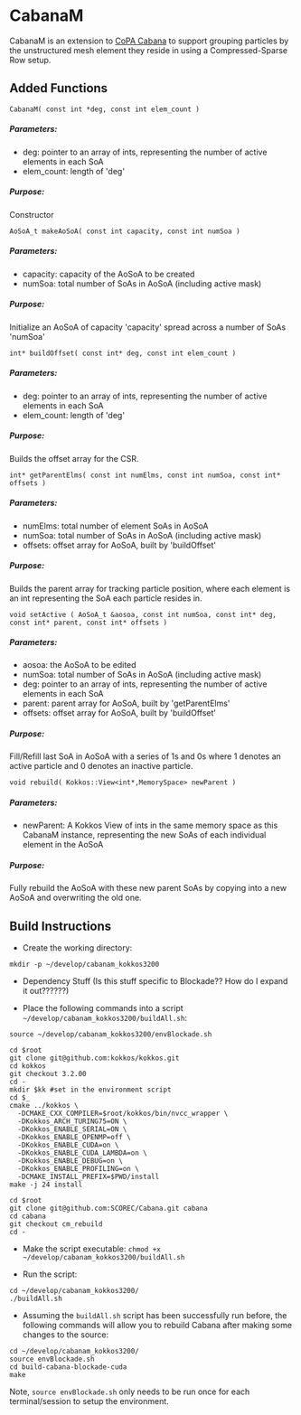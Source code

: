 # CabanaM

CabanaM is an extension to [CoPA Cabana](https://github.com/ECP-copa/Cabana/wiki) to support grouping particles by the unstructured mesh element they reside in using a Compressed-Sparse Row setup.


## Added Functions

`CabanaM( const int *deg, const int elem_count )`
##### Parameters:
* deg: pointer to an array of ints, representing the number of active elements in each SoA
* elem_count: length of 'deg'
##### Purpose:
Constructor

`AoSoA_t makeAoSoA( const int capacity, const int numSoa )`
##### Parameters:
* capacity: capacity of the AoSoA to be created
* numSoa: total number of SoAs in AoSoA (including active mask)
##### Purpose:
Initialize an AoSoA of capacity 'capacity' spread across a number of SoAs 'numSoa'

`int* buildOffset( const int* deg, const int elem_count )`
##### Parameters:
* deg: pointer to an array of ints, representing the number of active elements in each SoA
* elem_count: length of 'deg'
##### Purpose:
Builds the offset array for the CSR.

`int* getParentElms( const int numElms, const int numSoa, const int* offsets )`
##### Parameters:
* numElms: total number of element SoAs in AoSoA
* numSoa: total number of SoAs in AoSoA (including active mask)
* offsets: offset array for AoSoA, built by 'buildOffset'
##### Purpose:
Builds the parent array for tracking particle position, where each element is an int
representing the SoA each particle resides in.

`void setActive ( AoSoA_t &aosoa, const int numSoa, const int* deg, const int* parent, const int* offsets )`
##### Parameters:
* aosoa: the AoSoA to be edited
* numSoa: total number of SoAs in AoSoA (including active mask)
* deg: pointer to an array of ints, representing the number of active elements in each SoA
* parent: parent array for AoSoA, built by 'getParentElms'
* offsets: offset array for AoSoA, built by 'buildOffset'
##### Purpose:
Fill/Refill last SoA in AoSoA with a series of 1s and 0s where 1 denotes an active particle and 0 denotes an inactive particle.

`void rebuild( Kokkos::View<int*,MemorySpace> newParent )`
##### Parameters:
* newParent: A Kokkos View of ints in the same memory space as this CabanaM instance,
representing the new SoAs of each individual element in the AoSoA
##### Purpose:
Fully rebuild the AoSoA with these new parent SoAs by copying into a new AoSoA and overwriting the old one.


## Build Instructions
* Create the working directory:
```
mkdir -p ~/develop/cabanam_kokkos3200
```

* Dependency Stuff (Is this stuff specific to Blockade?? How do I expand it out??????)

* Place the following commands into a script `~/develop/cabanam_kokkos3200/buildAll.sh`:
``` 
source ~/develop/cabanam_kokkos3200/envBlockade.sh

cd $root
git clone git@github.com:kokkos/kokkos.git
cd kokkos
git checkout 3.2.00
cd -
mkdir $kk #set in the environment script
cd $_
cmake ../kokkos \
  -DCMAKE_CXX_COMPILER=$root/kokkos/bin/nvcc_wrapper \
  -DKokkos_ARCH_TURING75=ON \
  -DKokkos_ENABLE_SERIAL=ON \
  -DKokkos_ENABLE_OPENMP=off \
  -DKokkos_ENABLE_CUDA=on \
  -DKokkos_ENABLE_CUDA_LAMBDA=on \
  -DKokkos_ENABLE_DEBUG=on \
  -DKokkos_ENABLE_PROFILING=on \
  -DCMAKE_INSTALL_PREFIX=$PWD/install
make -j 24 install

cd $root
git clone git@github.com:SCOREC/Cabana.git cabana
cd cabana
git checkout cm_rebuild
cd -
```

* Make the script executable:
``` chmod +x ~/develop/cabanam_kokkos3200/buildAll.sh ```

* Run the script:
```
cd ~/develop/cabanam_kokkos3200/
./buildAll.sh
```

* Assuming the `buildAll.sh` script has been successfully run before, the following commands will allow you to rebuild Cabana after making some changes to the source:
```
cd ~/develop/cabanam_kokkos3200/
source envBlockade.sh
cd build-cabana-blockade-cuda
make
```
Note, `source envBlockade.sh` only needs to be run once for each terminal/session to setup the environment.
